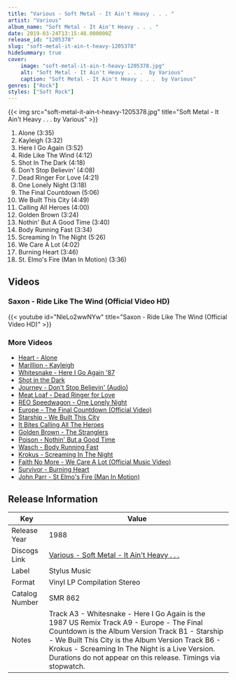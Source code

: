```yaml
---
title: "Various - Soft Metal - It Ain't Heavy . . . "
artist: "Various"
album_name: "Soft Metal - It Ain't Heavy . . . "
date: 2019-03-24T13:15:48.000000Z
release_id: "1205378"
slug: "soft-metal-it-ain-t-heavy-1205378"
hideSummary: true
cover:
    image: "soft-metal-it-ain-t-heavy-1205378.jpg"
    alt: "Soft Metal - It Ain't Heavy . . .  by Various"
    caption: "Soft Metal - It Ain't Heavy . . .  by Various"
genres: ["Rock"]
styles: ["Soft Rock"]
---
```


{{< img src="soft-metal-it-ain-t-heavy-1205378.jpg" title="Soft Metal - It Ain't Heavy . . .  by Various" >}}

<!-- section break -->

1. Alone (3:35)
2. Kayleigh (3:32)
3. Here I Go Again (3:52)
4. Ride Like The Wind (4:12)
5. Shot In The Dark (4:18)
6. Don't Stop Believin' (4:08)
7. Dead Ringer For Love (4:21)
8. One Lonely Night (3:18)
9. The Final Countdown (5:06)
10. We Built This City (4:49)
11. Calling All Heroes (4:00)
12. Golden Brown (3:24)
13. Nothin' But A Good Time (3:40)
14. Body Running Fast (3:34)
15. Screaming In The Night (5:26)
16. We Care A Lot (4:02)
17. Burning Heart (3:46)
18. St. Elmo's Fire (Man In Motion) (3:36)

<!-- section break -->




## Videos
### Saxon - Ride Like The Wind (Official Video HD)
{{< youtube id="NleLo2wwNYw" title="Saxon - Ride Like The Wind (Official Video HD)" >}}<br>

### More Videos

- [Heart - Alone](https://www.youtube.com/watch?v=1Cw1ng75KP0)
- [Marillion - Kayleigh](https://www.youtube.com/watch?v=pQCu8Jp9iwM)
- [Whitesnake - Here I Go Again '87](https://www.youtube.com/watch?v=WyF8RHM1OCg)
- [Shot in the Dark](https://www.youtube.com/watch?v=Mzyz2egx_0c)
- [Journey - Don't Stop Believin' (Audio)](https://www.youtube.com/watch?v=1k8craCGpgs)
- [Meat Loaf - Dead Ringer for Love](https://www.youtube.com/watch?v=KSTIsZULYmY)
- [REO Speedwagon - One Lonely Night](https://www.youtube.com/watch?v=v92_F_dSPiA)
- [Europe - The Final Countdown (Official Video)](https://www.youtube.com/watch?v=9jK-NcRmVcw)
- [Starship - We Built This City](https://www.youtube.com/watch?v=K1b8AhIsSYQ)
- [It Bites Calling All The Heroes](https://www.youtube.com/watch?v=ofL-ePVAshs)
- [Golden Brown - The Stranglers](https://www.youtube.com/watch?v=AWAsI3U2EaE)
- [Poison - Nothin' But a Good Time](https://www.youtube.com/watch?v=r3g1kPGDcbc)
- [Wasch - Body Running Fast](https://www.youtube.com/watch?v=wGnuqpCgXRE)
- [Krokus - Screaming In The Night](https://www.youtube.com/watch?v=uNKVyoG-AUk)
- [Faith No More - We Care A Lot (Official Music Video)](https://www.youtube.com/watch?v=LQhX8PbNUWI)
- [Survivor - Burning Heart](https://www.youtube.com/watch?v=Kc71KZG87X4)
- [John Parr - St Elmo's Fire  (Man In Motion)](https://www.youtube.com/watch?v=EOvMpND2OZY)


## Release Information
|  Key           | Value                                                |
| ---------------| ---------------------------------------------------- |
| Release Year   | 1988                                   |
| Discogs Link   | [Various - Soft Metal - It Ain't Heavy . . . ](https://www.discogs.com/release/1205378-Various-Soft-Metal-It-Aint-Heavy--) |
| Label          | Stylus Music |
| Format         | Vinyl LP Compilation Stereo |
| Catalog Number | SMR 862 |
| Notes | Track A3 - Whitesnake - Here I Go Again is the 1987 US Remix Track A9 - Europe - The Final Countdown is the Album Version Track B1 - Starship - We Built This City is the Album Version Track B6 - Krokus - Screaming In The Night is a Live Version.  Durations do not appear on this release. Timings via stopwatch. |